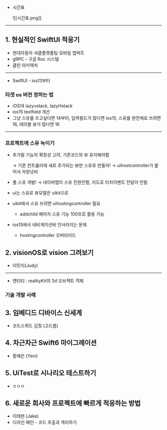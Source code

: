 - 시간표
    
    ![[시간표.png]]
    
      
    

---

  

## 1. 현실적인 SwiftUI 적응기

- 현대자동차 셔클플랫폼팀 모바일 앱파트
- gRPC - 구글 Roc 시스템
- 클린 아키텍처

---

- SwiftUI - ios13부터

### 타겟 os 버전 정하는 법

- iOS14 lazyvstack, lazyHstack
- ios15 textfield 개선
- 그냥 스유를 쓰고싶다면 14부터, 입력필드가 많다면 ios15, 스유를 완전체로 쓰려면 16, 테이블 뷰가 많다면 16

---

### 프로젝트에 스유 녹이기

- 추가될 기능의 확장성 고려, 기존코드와 뷰 유지해야함
    
    → 기존 컨트롤러에 새로 추가되는 뷰만 스유로 만들자! → uihostcontroller가 붙어서 자원낭비
    
- 풀 스유 개발! → 네이버맵이 스유 진원안함, 지도로 터치이벤트 전달이 안됨
- ui는 스유로 뷰모델은 uikit으로
- uikit에서 스유 쓰려면 uihostingcontroller 필요
    - addchild 해야지 스유 기능 100프로 활용 가능
- ios15에서 네비게이션바 안사라지는 문제
    - hostingcontroller 오버라이드

## 2. visionOS로 vision 그려보기

- 이민지(Judy)

---

- 엔티티 : realityKit의 3d 오브젝트 객체

### 기술 개발 사례

## 3. 임베디드 디바이스 신세계

- 코드스쿼드 김정 (고드름)

## 4. 차근차근 Swift6 마이그레이션

- 황예은 (Yeni)

## 5. UiTest로 시나리오 테스트하기

- ㅇㅇㅇ

  

## 6. 새로운 회사와 프로젝트에 빠르게 적응하는 방법

- 이태현 (Jake)
- 디자인 패턴 - 코드 추출과 격리하기